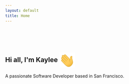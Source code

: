 ```yaml
---
layout: default
title: Home
---
```


<br><br><br>

<h2>
	 Hi all, I'm Kaylee <img align="center" src="img/wave.gif" width="50px">
</h2>

A passionate Software Developer based in San Francisco.

<br><br><br>
